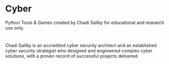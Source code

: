 # Cyber
Python Tools & Games created by Chadi Saliby for educational and research use only.
#
Chadi Saliby is an accredited cyber security architect and an established cyber security strategist who designed and engineered complex cyber solutions, with a proven record of successful projects delivered.  
